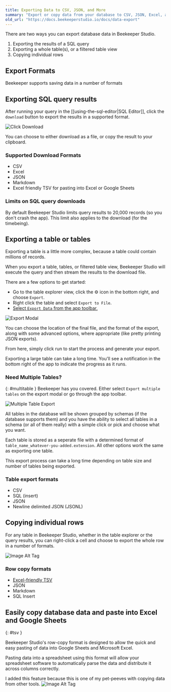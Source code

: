 ```yaml
---
title: Exporting Data to CSV, JSON, and More
summary: "Export or copy data from your database to CSV, JSON, Excel, and more with a couple of clicks."
old_url: "https://docs.beekeeperstudio.io/docs/data-export"
---
```


There are two ways you can export database data in Beekeeper Studio.

1. Exporting the results of a SQL query
2. Exporting a whole table(s), or a filtered table view
3. Copying individual rows

## Export Formats

Beekeeper supports saving data in a number of formats


## Exporting SQL query results

After running your query in the [[using-the-sql-editor|SQL Editor]], click the `download` button to export the results in a supported format.

![Click Download](assets/images/data-export-24.png)

You can choose to either download as a file, or copy the result to your clipboard.

### Supported Download Formats

- CSV
- Excel
- JSON
- Markdown
- Excel friendly TSV for pasting into Excel or Google Sheets

### Limits on SQL query downloads

By default Beekeeper Studio limits query results to 20,000 records (so you don't crash the app). This limit also applies to the download (for the timebeing).

## Exporting a table or tables

Exporting a table is a little more complex, because a table could contain millions of records.

When you export a table, tables, or filtered table view, Beekeeper Studio will execute the query and then stream the results to the download file.

There are a few options to get started:
- Go to the table explorer view, click the ⚙ icon in the bottom right, and choose `Export`.
- Right click the table and select `Export to File`.
- [Select `Export Data` from the app toolbar.](#multitable)

![Export Modal](assets/images/data-export-157.png)

You can choose the location of the final file, and the format of the export, along with some advanced options, where appropriate (like pretty printing JSON exports).

From here, simply click run to start the process and generate your export.

Exporting a large table can take a long time. You'll see a notification in the bottom right of the app to indicate the progress as it runs.

### Need Multiple Tables?
{: #multitable }
Beekeeper has you covered. Either select `Export multiple tables` on the export modal or go through the app toolbar.

![Multiple Table Export](assets/images/data-export-156.png)

All tables in the database will be shown grouped by schemas (if the database supports them) and you have the ability to select all tables in a schema (or all of them really) with a simple click or pick and choose what you want.

Each table is stored as a seperate file with a determined format of `table_name_whatever-you-added.extension`. All other options work the same as exporting one table.

This export process can take a long time depending on table size and number of tables being exported.

### Table export formats

- CSV
- SQL (insert)
- JSON
- Newline delimited JSON (JSONL)

## Copying individual rows

For any table in Beekeeper Studio, whether in the table explorer or the query results, you can right-click a cell and choose to export the whole row in a number of formats.

![Image Alt Tag](assets/images/data-export-26.png)

### Row copy formats

- [Excel-friendly TSV](#tsv)
- JSON
- Markdown
- SQL Insert


## Easily copy database data and paste into Excel and Google Sheets
{: #tsv }

Beekeeper Studio's row-copy format is designed to allow the quick and easy pasting of data into Google Sheets and Microsoft Excel.

Pasting data into a spreadsheet using this format will allow your spreadsheet software to automatically parse the data and distribute it across columns correctly.

I added this feature because this is one of my pet-peeves with copying data from other tools.
![Image Alt Tag](assets/images/data-export-27.png)









